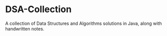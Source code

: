 # DSA-Collection
A collection of Data Structures and Algorithms solutions in Java, along with handwritten notes.
